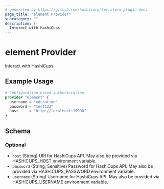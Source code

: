 ```yaml
---
# generated by https://github.com/hashicorp/terraform-plugin-docs
page_title: "element Provider"
subcategory: ""
description: |-
  Interact with HashiCups.
---
```


# element Provider

Interact with HashiCups.

## Example Usage

```terraform
# Configuration-based authentication
provider "element" {
  username = "education"
  password = "test123"
  host     = "http://localhost:19090"
}
```

<!-- schema generated by tfplugindocs -->
## Schema

### Optional

- `host` (String) URI for HashiCups API. May also be provided via HASHICUPS_HOST environment variable.
- `password` (String, Sensitive) Password for HashiCups API. May also be provided via HASHICUPS_PASSWORD environment variable.
- `username` (String) Username for HashiCups API. May also be provided via HASHICUPS_USERNAME environment variable.
